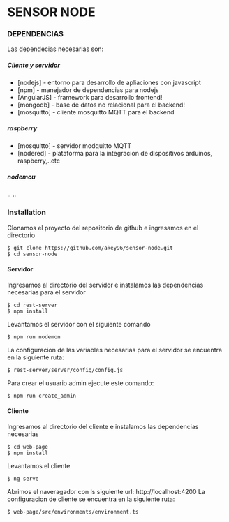 # SENSOR NODE

### DEPENDENCIAS

Las dependecias necesarias son:

##### Cliente y servidor
* [nodejs] - entorno para desarrollo de apliaciones con javascript
* [npm] - manejador de dependencias para nodejs
* [AngularJS] - framework para desarrollo frontend!
* [mongodb] - base de datos no relacional para el backend!
* [mosquitto] - cliente mosquitto MQTT para el backend

##### raspberry
* [mosquitto] - servidor modquitto MQTT
* [nodered] - plataforma para la integracion de dispositivos arduinos, raspberry,..etc

##### nodemcu
..
..

### Installation
Clonamos el proyecto del repositorio de github e ingresamos en el directorio
```
$ git clone https://github.com/akey96/sensor-node.git
$ cd sensor-node
```
#### Servidor 
Ingresamos al directorio del servidor e instalamos las dependencias necesarias para el servidor
```
$ cd rest-server
$ npm install
```
Levantamos el servidor con el siguiente comando
```
$ npm run nodemon
```
La configuracion de las variables necesarias para el servidor se encuentra en la siguiente ruta:
```
$ rest-server/server/config/config.js
```
Para crear el usuario admin ejecute este comando:
```
$ npm run create_admin
```

#### Cliente 
Ingresamos al directorio del cliente e instalamos las dependencias necesarias
```
$ cd web-page
$ npm install
```
Levantamos el cliente
```
$ ng serve
```
Abrimos el naveragador con ls siguiente url: http://localhost:4200
La configuracion de cliente se encuentra en la siguiente ruta:
```
$ web-page/src/environments/environment.ts
```
